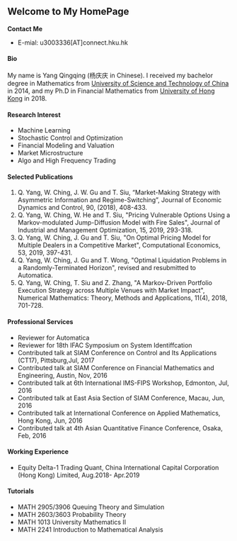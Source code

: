 ## Welcome to My HomePage
**Contact Me**
- E-mial: u3003336[AT]connect.hku.hk

#### Bio 
My name is Yang Qingqing (杨庆庆 in Chinese). I received my bachelor degree in Mathematics from [University of Science and Technology of China](http://math.ustc.edu.cn/new/En/) in 2014, and my Ph.D in Financial Mathematics from [University of Hong Kong](http://www.math.hku.hk/) in 2018.  

#### Research Interest 
- Machine Learning 
- Stochastic Control and Optimization 
- Financial Modeling and Valuation 
- Market Microstructure 
- Algo and High Frequency Trading 

#### Selected Publications  

1. Q. Yang, W. Ching, J. W. Gu and T. Siu, “Market-Making Strategy with Asymmetric Information and Regime-Switching”, Journal of Economic Dynamics and Control, 90, (2018), 408-433. 
2. Q. Yang, W. Ching, W. He and  T. Siu, "Pricing Vulnerable Options Using a Markov-modulated Jump-Diffusion Model with Fire Sales", Journal of Industrial and Management Optimization, 15, 2019, 293-318.
3. Q. Yang, W. Ching, J. Gu and T. Siu, "On Optimal Pricing Model for Multiple Dealers in a Competitive Market", Computational Economics, 53, 2019, 397-431.
4. Q. Yang, W. Ching, J. Gu and T. Wong, "Optimal Liquidation Problems in a Randomly-Terminated Horizon", revised and resubmitted to Automatica.
5. Q. Yang, W. Ching, T. Siu and  Z. Zhang, "A Markov-Driven Portfolio Execution Strategy across Multiple Venues with Market Impact", Numerical Mathematics: Theory, Methods and Applications, 11(4), 2018, 701-728.
 

#### Professional Services
- Reviewer for Automatica
- Reviewer for 18th IFAC Symposium on System Identiffcation
- Contributed talk at SIAM Conference on Control and Its Applications (CT17), Pittsburg,Jul, 2017
- Contributed talk at SIAM Conference on Financial Mathematics and Engineering, Austin, Nov, 2016
- Contributed talk at 6th International IMS-FIPS Workshop, Edmonton, Jul, 2016
- Contributed talk at East Asia Section of SIAM Conference, Macau, Jun, 2016
- Contributed talk at International Conference on Applied Mathematics, Hong Kong, Jun, 2016
- Contributed talk at 4th Asian Quantitative Finance Conference, Osaka, Feb, 2016
 
#### Working Experience 
- Equity Delta-1 Trading Quant, China International Capital Corporation (Hong Kong) Limited, Aug.2018- Apr.2019
 
 
#### Tutorials 
- MATH 2905/3906 Queuing Theory and Simulation
- MATH 2603/3603 Probability Theory
- MATH 1013 University Mathematics II
- MATH 2241 Introduction to Mathematical Analysis


  
